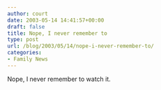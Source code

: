 ```yaml
---
author: court
date: 2003-05-14 14:41:57+00:00
draft: false
title: Nope, I never remember to
type: post
url: /blog/2003/05/14/nope-i-never-remember-to/
categories:
- Family News
---
```


Nope, I never remember to watch it.
